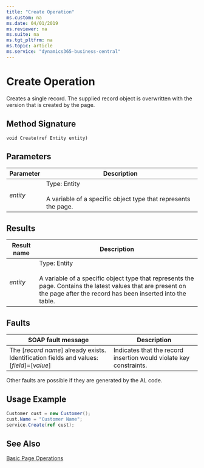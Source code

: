 ```yaml
---
title: "Create Operation"
ms.custom: na
ms.date: 04/01/2019
ms.reviewer: na
ms.suite: na
ms.tgt_pltfrm: na
ms.topic: article
ms.service: "dynamics365-business-central"
---
```

# Create Operation
Creates a single record. The supplied record object is overwritten with the version that is created by the page.  
  
## Method Signature  
 `void Create(ref Entity entity)`  
  
## Parameters  
  
|Parameter|Description|  
|---------------|-----------------|  
|*entity*|Type: Entity<br /><br /> A variable of a specific object type that represents the page.|  
  
## Results  
  
|Result name|Description|  
|-----------------|-----------------|  
|*entity*|Type: Entity<br /><br /> A variable of a specific object type that represents the page. Contains the latest values that are present on the page after the record has been inserted into the table.|  
  
## Faults  
  
|SOAP fault message|Description|  
|------------------------|-----------------|  
|The \[*record name*\] already exists. Identification fields and values:  \[*field*\]=\[*value*\]|Indicates that the record insertion would violate key constraints.|  
  
 Other faults are possible if they are generated by the AL code.  
  
## Usage Example  
  
```c#  
Customer cust = new Customer();  
cust.Name = "Customer Name";  
service.Create(ref cust);  
```  
  
## See Also  
 [Basic Page Operations](Basic-Page-Operations.md)